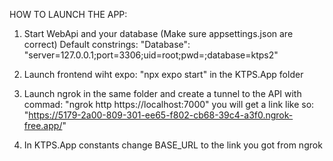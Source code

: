 HOW TO LAUNCH THE APP:

1. Start WebApi and your database (Make sure appsettings.json are correct) Default constrings: "Database": "server=127.0.0.1;port=3306;uid=root;pwd=;database=ktps2"

2. Launch frontend wiht expo: "npx expo start" in the KTPS.App folder

3. Launch ngrok in the same folder and create a tunnel to the API with commad: "ngrok http https://localhost:7000" you will get a link like so: "https://5179-2a00-809-301-ee65-f802-cb68-39c4-a3f0.ngrok-free.app/"

4. In KTPS.App constants change BASE_URL to the link you got from ngrok
